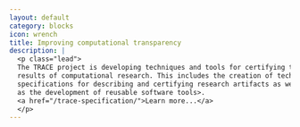 ```yaml
---
layout: default
category: blocks
icon: wrench
title: Improving computational transparency
description: |
  <p class="lead">
  The TRACE project is developing techniques and tools for certifying the
  results of computational research. This includes the creation of technical
  specifications for describing and certifying research artifacts as well 
  as the development of reusable software tools>.
  <a href="/trace-specification/">Learn more...</a>
  </p>
---
```

